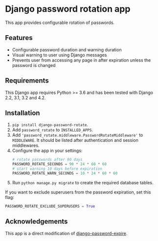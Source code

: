 # Django password rotation app
This app provides configurable rotation of passwords.

## Features
 * Configurable password duration and warning duration
 * Visual warning to user using Django messages
 * Prevents user from accessing any page in after expiration unless the password is changed

## Requirements
This Django app requires Python >= 3.6 and has been tested with Django 2.2, 3.1, 3.2 and 4.2.

## Installation
 1. `pip install django-password-rotate`.
 2. Add `password_rotate` to `INSTALLED_APPS`.
 3. Add `'password_rotate.middleware.PasswordRotateMiddleware'` to `MIDDLEWARE`.
    It should be listed after authentication and session middlewares.
 4. Configure the app in your settings:
    ```python
    # rotate passwords after 90 days
    PASSWORD_ROTATE_SECONDS = 90 * 24 * 60 * 60
    # start warning 10 days before expiration
    PASSWORD_ROTATE_WARN_SECONDS = 10 * 24 * 60 * 60
    ```
 5. Run `python manage.py migrate` to create the required database tables.

If you want to exclude superusers from the password expiration, set this flag:
```python
PASSWORD_ROTATE_EXCLUDE_SUPERUSERS = True
```

## Acknowledgements
This app is a direct modification of [django-password-expire](https://github.com/cash/django-password-expire).
